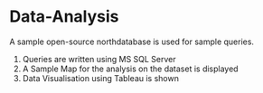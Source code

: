 # Data-Analysis
A sample open-source northdatabase is used for sample queries. 
1. Queries are written using MS SQL Server
2. A Sample Map for the analysis on the dataset is displayed
3. Data Visualisation using Tableau is shown


